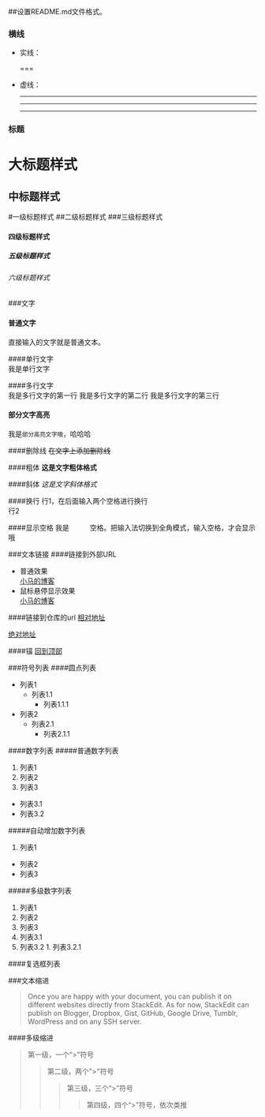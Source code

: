 ##设置README.md文件格式。

### 横线
* 实线：
  
  ===
* 虚线：
  
  ----
  ****
  _____

### 标题
大标题样式
===

中标题样式
----

#一级标题样式
##二级标题样式
###三级标题样式
#### 四级标题样式
##### 五级标题样式
###### 六级标题样式

###文字
#### 普通文字 
直接输入的文字就是普通文本。

####单行文字  
    我是单行文字
 
####多行文字  
    我是多行文字的第一行
    我是多行文字的第二行
    我是多行文字的第三行

#### 部分文字高亮 
我是`部分高亮文字哦`，哈哈哈

####删除线
~~在文字上添加删除线~~

####粗体
**这是文字粗体格式**

####斜体
*这是文字斜体格式*

####换行
行1，在后面输入两个空格进行换行  
行2

####显示空格
我是　　　空格。把输入法切换到全角模式，输入空格，才会显示哦

###文本链接
####链接到外部URL
* 普通效果  
[小马的博客](http://y.dobit.top/)
* 鼠标悬停显示效果  
[小马的博客](http://y.dobit.top/ "悬停显示")  

####链接到仓库的url
[相对地址](../README.md)

[绝对地址](https://github.com/xiaomaer/github_skill/)

####锚
[回到顶部](#)

###符号列表
####圆点列表
* 列表1
  * 列表1.1
    * 列表1.1.1
* 列表2
  * 列表2.1
    * 列表2.1.1

####数字列表
#####普通数字列表
1. 列表1
2. 列表2
3. 列表3
  * 列表3.1
  * 列表3.2

#####自动增加数字列表
1. 列表1
* 列表2
* 列表3

#####多级数字列表
1. 列表1
2. 列表2
3. 列表3
  1. 列表3.1
  2. 列表3.2
    1. 列表3.2.1

####复选框列表

###文本缩进
>Once you are happy with your document, you can publish it on different websites directly from StackEdit. As for now, StackEdit can publish on Blogger, Dropbox, Gist, GitHub, Google Drive, Tumblr, WordPress and on any SSH server.

####多级缩进
>第一级，一个“>”符号
>>第二级，两个">"符号
>>> 第三级，三个“>”符号
>>>> 第四级，四个“>”符号，依次类推 
